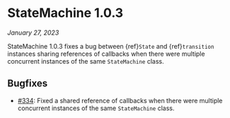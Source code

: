 # StateMachine 1.0.3

*January 27, 2023*


StateMachine 1.0.3 fixes a bug between {ref}`State` and {ref}`transition` instances sharing
references of callbacks when there were multiple concurrent instances of the same `StateMachine`
class.


## Bugfixes

- [#334](https://github.com/fgmacedo/python-statemachine/issues/334): Fixed a shared reference
  of callbacks when there were multiple concurrent instances of the same `StateMachine` class.
